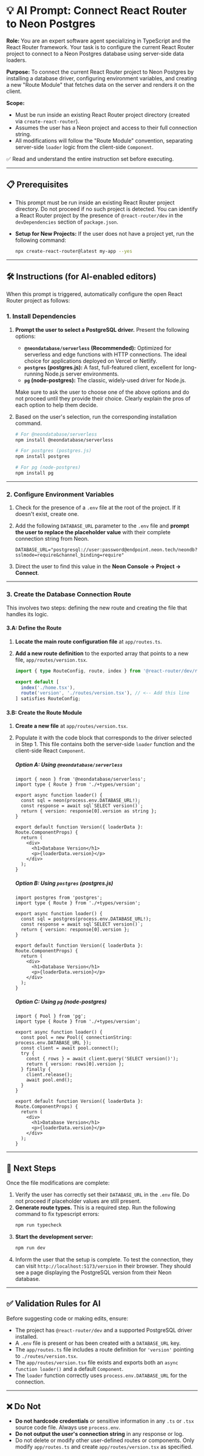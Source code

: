 # 💡 AI Prompt: Connect React Router to Neon Postgres

**Role:** You are an expert software agent specializing in TypeScript and the React Router framework. Your task is to configure the current React Router project to connect to a Neon Postgres database using server-side data loaders.

**Purpose:** To connect the current React Router project to Neon Postgres by installing a database driver, configuring environment variables, and creating a new "Route Module" that fetches data on the server and renders it on the client.

**Scope:**
- Must be run inside an existing React Router project directory (created via `create-react-router`).
- Assumes the user has a Neon project and access to their full connection string.
- All modifications will follow the "Route Module" convention, separating server-side `loader` logic from the client-side `Component`.

✅ Read and understand the entire instruction set before executing.

---

## 📋 Prerequisites

- This prompt must be run inside an existing React Router project directory. Do not proceed if no such project is detected. You can identify a React Router project by the presence of `@react-router/dev` in the `devDependencies` section of `package.json`.
- **Setup for New Projects:** If the user does not have a project yet, run the following command:

  ```bash
  npx create-react-router@latest my-app --yes
  ```

---

## 🛠️ Instructions (for AI-enabled editors)

When this prompt is triggered, automatically configure the open React Router project as follows:

### 1. Install Dependencies

1.  **Prompt the user to select a PostgreSQL driver.** Present the following options:

    *   **`@neondatabase/serverless` (Recommended):** Optimized for serverless and edge functions with HTTP connections. The ideal choice for applications deployed on Vercel or Netlify.
    *   **`postgres` (postgres.js):** A fast, full-featured client, excellent for long-running Node.js server environments.
    *   **`pg` (node-postgres):** The classic, widely-used driver for Node.js.

    Make sure to ask the user to choose one of the above options and do not proceed until they provide their choice. Clearly explain the pros of each option to help them decide.

2.  Based on the user's selection, run the corresponding installation command.

    ```bash
    # For @neondatabase/serverless
    npm install @neondatabase/serverless

    # For postgres (postgres.js)
    npm install postgres

    # For pg (node-postgres)
    npm install pg
    ```

---

### 2. Configure Environment Variables

1.  Check for the presence of a `.env` file at the root of the project. If it doesn't exist, create one.
2.  Add the following `DATABASE_URL` parameter to the `.env` file and **prompt the user to replace the placeholder value** with their complete connection string from Neon.

    ```dotenv title=".env"
    DATABASE_URL="postgresql://user:password@endpoint.neon.tech/neondb?sslmode=require&channel_binding=require"
    ```

3.  Direct the user to find this value in the **Neon Console → Project → Connect**.

---

### 3. Create the Database Connection Route

This involves two steps: defining the new route and creating the file that handles its logic.

#### 3.A: Define the Route

1.  **Locate the main route configuration file** at `app/routes.ts`.
2.  **Add a new route definition** to the exported array that points to a new file, `app/routes/version.tsx`.

    ```typescript title="app/routes.ts"
    import { type RouteConfig, route, index } from '@react-router/dev/routes';

    export default [
      index('./home.tsx'),
      route('version', './routes/version.tsx'), // <-- Add this line
    ] satisfies RouteConfig;
    ```

#### 3.B: Create the Route Module

1.  **Create a new file** at `app/routes/version.tsx`.
2.  Populate it with the code block that corresponds to the driver selected in Step 1. This file contains both the server-side `loader` function and the client-side React `Component`.

    ##### Option A: Using `@neondatabase/serverless`

    ```tsx title="app/routes/version.tsx"
    import { neon } from '@neondatabase/serverless';
    import type { Route } from './+types/version';

    export async function loader() {
      const sql = neon(process.env.DATABASE_URL!);
      const response = await sql`SELECT version()`;
      return { version: response[0].version as string };
    }

    export default function Version({ loaderData }: Route.ComponentProps) {
      return (
        <div>
          <h1>Database Version</h1>
          <p>{loaderData.version}</p>
        </div>
      );
    }
    ```

    ##### Option B: Using `postgres` (postgres.js)

    ```tsx title="app/routes/version.tsx"
    import postgres from 'postgres';
    import type { Route } from './+types/version';

    export async function loader() {
      const sql = postgres(process.env.DATABASE_URL!);
      const response = await sql`SELECT version()`;
      return { version: response[0].version };
    }

    export default function Version({ loaderData }: Route.ComponentProps) {
      return (
        <div>
          <h1>Database Version</h1>
          <p>{loaderData.version}</p>
        </div>
      );
    }
    ```

    ##### Option C: Using `pg` (node-postgres)

    ```tsx title="app/routes/version.tsx"
    import { Pool } from 'pg';
    import type { Route } from './+types/version';

    export async function loader() {
      const pool = new Pool({ connectionString: process.env.DATABASE_URL });
      const client = await pool.connect();
      try {
        const { rows } = await client.query('SELECT version()');
        return { version: rows[0].version };
      } finally {
        client.release();
        await pool.end();
      }
    }

    export default function Version({ loaderData }: Route.ComponentProps) {
      return (
        <div>
          <h1>Database Version</h1>
          <p>{loaderData.version}</p>
        </div>
      );
    }
    ```

---

## 🚀 Next Steps

Once the file modifications are complete:

1.  Verify the user has correctly set their `DATABASE_URL` in the `.env` file. Do not proceed if placeholder values are still present.
2.  **Generate route types.** This is a required step. Run the following command to fix typescript errors:
    ```bash
    npm run typecheck
    ```
3.  **Start the development server:**
    ```bash
    npm run dev
    ```
4.  Inform the user that the setup is complete. To test the connection, they can visit `http://localhost:5173/version` in their browser. They should see a page displaying the PostgreSQL version from their Neon database.

---

## ✅ Validation Rules for AI

Before suggesting code or making edits, ensure:
- The project has `@react-router/dev` and a supported PostgreSQL driver installed.
- A `.env` file is present or has been created with a `DATABASE_URL` key.
- The `app/routes.ts` file includes a route definition for `'version'` pointing to `./routes/version.tsx`.
- The `app/routes/version.tsx` file exists and exports both an `async function loader()` and a default `Component`.
- The `loader` function correctly uses `process.env.DATABASE_URL` for the connection.

---

## ❌ Do Not

- **Do not hardcode credentials** or sensitive information in any `.ts` or `.tsx` source code file. Always use `process.env`.
- **Do not output the user's connection string** in any response or log.
- Do not delete or modify other user-defined routes or components. Only modify `app/routes.ts` and create `app/routes/version.tsx` as specified.